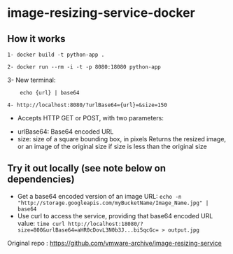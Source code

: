 # image-resizing-service-docker

## How it works
``` 
1- docker build -t python-app .
```
```
2- docker run --rm -i -t -p 8080:18080 python-app
```

3- New terminal: 
```
    echo {url} | base64
```
```
4- http://localhost:8080/?urlBase64={url}=&size=150
```

- Accepts HTTP GET or POST, with two parameters:
* urlBase64: Base64 encoded URL
* size: size of a square bounding box, in pixels
Returns the resized image, or an image of the original size if size is less than the original size

## Try it out locally (see note below on dependencies)
* Get a base64 encoded version of an image URL:
  `echo -n "http://storage.googleapis.com/myBucketName/Image_Name.jpg" | base64`
* Use curl to access the service, providing that base64 encoded URL value:
  `time curl http://localhost:18080/?size=800&urlBase64=aHR0cDovL3N0b3J...bi5qcGc= > output.jpg`

Original repo : https://github.com/vmware-archive/image-resizing-service
